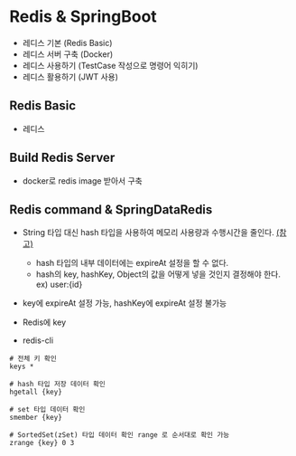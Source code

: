 # Redis & SpringBoot
- 레디스 기본 (Redis Basic)
- 레디스 서버 구축 (Docker)
- 레디스 사용하기 (TestCase 작성으로 명령어 익히기)
- 레디스 활용하기 (JWT 사용)

## Redis Basic
- 레디스 

## Build Redis Server
- docker로 redis image 받아서 구축

## Redis command & SpringDataRedis

- String 타입 대신 hash 타입을 사용하여 메모리 사용량과 수행시간을 줄인다. [(참고)](https://www.joinc.co.kr/w/man/12/REDIS/RedisWithJoinc/part05)
    - hash 타입의 내부 데이터에는 expireAt 설정을 할 수 없다.
    - hash의 key, hashKey, Object의 값을 어떻게 넣을 것인지 결정해야 한다.
    ex) user:{id}

- key에 expireAt 설정 가능, hashKey에 expireAt 설정 불가능

- Redis에 key 
- redis-cli

```shell script
# 전체 키 확인
keys *

# hash 타입 저장 데이터 확인 
hgetall {key}

# set 타입 데이터 확인
smember {key}

# SortedSet(zSet) 타입 데이터 확인 range 로 순서대로 확인 가능
zrange {key} 0 3
```



